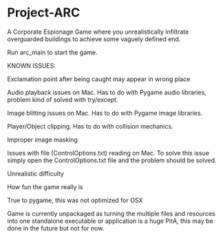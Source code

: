 # Project-ARC
A Corporate Espionage Game where you unrealistically infiltrate overguarded buildings to achieve some vaguely defined end.

Run arc_main to start the game.

KNOWN ISSUES:

Exclamation point after being caught may appear in wrong place

Audio playback issues on Mac. Has to do with Pygame audio libraries, problem kind of solved with try/except.

Image blitting issues on Mac. Has to do with Pygame image libraries.

Player/Object clipping. Has to do with collision mechanics.

Improper image masking

Issues with file (ControlOptions.txt) reading on Mac. To solve this issue simply open the ControlOptions.txt file and the problem should be solved.

Unrealistic difficulty

How fun the game really is

True to pygame, this was not optimized for OSX

Game is currently unpackaged as turning the multiple files and resources into one standalone executable or application is a huge PitA, this may be done in the future but not for now.
